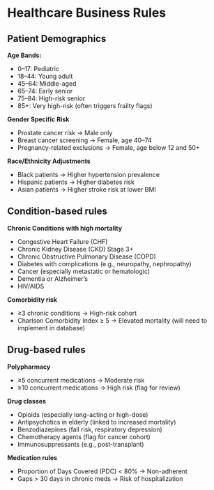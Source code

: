 # Healthcare Business Rules

## Patient Demographics
**Age Bands:**
- 0–17: Pediatric
- 18–44: Young adult
- 45–64: Middle-aged
- 65–74: Early senior
- 75–84: High-risk senior
- 85+: Very high-risk (often triggers frailty flags)

**Gender Specific Risk**
- Prostate cancer risk → Male only
- Breast cancer screening → Female, age 40–74
- Pregnancy-related exclusions → Female, age below 12 and 50+

**Race/Ethnicity Adjustments**
- Black patients → Higher hypertension prevalence
- Hispanic patients → Higher diabetes risk
- Asian patients → Higher stroke risk at lower BMI

## Condition-based rules
**Chronic Conditions with high mortality**
- Congestive Heart Failure (CHF)
- Chronic Kidney Disease (CKD) Stage 3+
- Chronic Obstructive Pulmonary Disease (COPD)
- Diabetes with complications (e.g., neuropathy, nephropathy)
- Cancer (especially metastatic or hematologic)
- Dementia or Alzheimer’s
- HIV/AIDS

**Comorbidity risk**
- ≥3 chronic conditions → High-risk cohort
- Charlson Comorbidity Index ≥ 5 → Elevated mortality (will need to implement in database)

## Drug-based rules
**Polypharmacy**
- ≥5 concurrent medications → Moderate risk
- ≥10 concurrent medications → High risk (flag for review)

**Drug classes**
- Opioids (especially long-acting or high-dose)
- Antipsychotics in elderly (linked to increased mortality)
- Benzodiazepines (fall risk, respiratory depression)
- Chemotherapy agents (flag for cancer cohort)
- Immunosuppressants (e.g., post-transplant)

**Medication rules**
- Proportion of Days Covered (PDC) < 80% → Non-adherent
- Gaps > 30 days in chronic meds → Risk of hospitalization